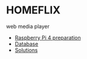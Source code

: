 # HOMEFLIX
web media player


* [Raspberry Pi 4 preparation](Wiki/preparation.md)
* [Database](Wiki/database.md)
* [Solutions](Wiki/solutions.md)

